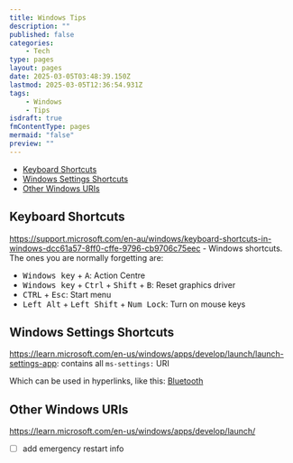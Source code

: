 ```yaml
---
title: Windows Tips
description: ""
published: false
categories:
    - Tech
type: pages
layout: pages
date: 2025-03-05T03:48:39.150Z
lastmod: 2025-03-05T12:36:54.931Z
tags:
    - Windows
    - Tips
isdraft: true
fmContentType: pages
mermaid: "false"
preview: ""
---
```


<!--- cSpell:disable --->
* [Keyboard Shortcuts](#keyboard-shortcuts)
* [Windows Settings Shortcuts](#windows-settings-shortcuts)
* [Other Windows URIs](#other-windows-uris)
<!--- cSpell:enable --->

## Keyboard Shortcuts

<https://support.microsoft.com/en-au/windows/keyboard-shortcuts-in-windows-dcc61a57-8ff0-cffe-9796-cb9706c75eec> - Windows shortcuts. The ones you are normally forgetting are:

* <kbd>Windows key</kbd> + <kbd>A</kbd>: Action Centre
* <kbd>Windows key</kbd> + <kbd>Ctrl</kbd> + <kbd>Shift</kbd> + <kbd>B</kbd>: Reset graphics driver
* <kbd>CTRL</kbd> + <kbd>Esc</kbd>: Start menu
* <kbd>Left Alt</kbd> + <kbd>Left Shift</kbd> + <kbd>Num Lock</kbd>: Turn on mouse keys

## Windows Settings Shortcuts

<https://learn.microsoft.com/en-us/windows/apps/develop/launch/launch-settings-app>: contains all `ms-settings:` URI
<!-- markdownlint-disable-next-line MD033 -->
Which can be used in hyperlinks, like this: <a href="ms-settings:bluetooth">Bluetooth</a>

## Other Windows URIs

<https://learn.microsoft.com/en-us/windows/apps/develop/launch/>

* [ ] add emergency restart info